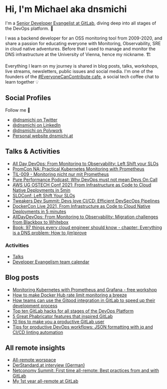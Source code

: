 # Hi, I'm Michael aka dnsmichi

I'm a [Senior Developer Evangelist at GitLab](https://about.gitlab.com/company/team/#dnsmichi), diving deep into all stages of the DevOps platform. 🦊 

I was a backend developer for an OSS monitoring tool from 2009-2020, and share a passion for educating everyone with Monitoring, Observability, SRE in cloud native adventures. Before that I used to manage and monitor the DNS infrastructure at the University of Vienna, hence my nickname. 🏗

Everything I learn on my journey is shared in blog posts, talks, workshops, live streams, newsletters, public issues and social media. I'm one of the founders of the [#EveryoneCanContribute cafe](https://everyonecancontribute.com/), a social tech coffee chat to learn together 💡 

## Social Profiles

Follow me 👋 

- [@dnsmichi on Twitter](https://twitter.com/dnsmichi)
- [@dnsmichi on LinkedIn](https://www.linkedin.com/in/dnsmichi/)
- [@dnsmichi on Polywork](https://www.polywork.com/dnsmichi)
- [Personal website dnsmichi.at](https://dnsmichi.at/)

## Talks & Activities

- [All Day DevOps: From Monitoring to Observability: Left Shift your SLOs](https://www.polywork.com/dnsmichi/highlights/09c96ba1-148d-48e5-966b-1fb9ee3bd5bc)
- [PromCon NA: Practical Kubernetes Monitoring with Prometheus](https://www.polywork.com/dnsmichi/highlights/05433cd6-8427-4c32-a567-1183fb9eff04)
- [TIL-009 - Monitoring nicht nur mit Prometheus ](https://www.polywork.com/dnsmichi/highlights/2c84a7f9-7bc6-4f44-b54c-fd94bebafa22)
- [Pure Performance Podcast: Why DevOps must not mean Devs On Call](https://www.polywork.com/dnsmichi/highlights/8e70012f-6cb3-4edd-b669-87f3c3e57e84)    
- [AWS UG OSTECH Conf 2021: From Infrastructure as Code to Cloud Native Deployments in 5min](https://www.polywork.com/dnsmichi/highlights/fa4f2e5c-3ef2-470d-b7d7-1f2c073ad3d2)
- [SLOConf: Left Shift Your SLOs](https://www.polywork.com/dnsmichi/highlights/04723385-d827-4782-a873-f6e67bd448a0)
- [Tweakers Dev Summit: Devs love CI/CD: Efficient DevSecOps Pipelines](https://www.polywork.com/dnsmichi/highlights/12080def-a33b-40d1-9028-1d5606a894fc)
- [DockerCon Live 2021, From Infrastructure as Code to Cloud Native Deployments in 5 minutes](https://www.polywork.com/dnsmichi/highlights/85f8c48b-6160-4338-9250-e437f1afe8af)
- [AllDayDevOps: From Monitoring to Observability: Migration challenges from Blackbox to Whitebox](https://www.polywork.com/dnsmichi/highlights/77a7da24-c1ce-4d4e-8d7d-b9e374c6de4f)
- [Book: 97 things every cloud engineer should know - chapter: Everything is a DNS problem: How to (im)prove](https://www.polywork.com/dnsmichi/highlights/319b9ba5-cd7e-436e-8a92-b61a3fb10e19)

### Activities

- [Talks](https://dnsmichi.at/talks/)
- [Developer Evangelism team calendar](https://about.gitlab.com/handbook/marketing/community-relations/developer-evangelism/#-team-calendar)

## Blog posts

- [Monitoring Kubernetes with Prometheus and Grafana - free workshop](https://dnsmichi.at/2021/09/14/monitoring-kubernetes-with-prometheus-and-grafana-free-workshop/)
- [How to make Docker Hub rate limit monitoring a breeze](https://about.gitlab.com/blog/2020/11/18/docker-hub-rate-limit-monitoring/)
- [How teams can use the Gitpod integration in GitLab to speed up their development process](https://about.gitlab.com/blog/2021/07/19/teams-gitpod-integration-gitlab-speed-up-development/)
- [Top ten GitLab hacks for all stages of the DevOps Platform](https://about.gitlab.com/blog/2021/10/19/top-10-gitlab-hacks/)
- [5 Great Phabricator features that inspired GitLab](https://about.gitlab.com/blog/2021/08/13/five-great-phabricator-features-inspired-gitlab/)
- [10 tips to make you a productive GitLab user](https://about.gitlab.com/blog/2021/02/18/improve-your-gitlab-productivity-with-these-10-tips/)
- [Tips for productive DevOps workflows: JSON formatting with jq and CI/CD linting automation](https://about.gitlab.com/blog/2021/04/21/devops-workflows-json-format-jq-ci-cd-lint/)

## All remote insights

- [All-remote worspace](https://dnsmichi.at/all-remote-workspace/)
- [DerStandard.at interview (German)](https://www.derstandard.de/consent/tcf/story/2000124135517/developer-evangelist-ich-bin-mein-eigener-manager)
- [Netconomy Summit: First time all-remote: Best practices from and with GitLab](https://www.polywork.com/dnsmichi/highlights/302f84f8-fe04-4809-bdd6-0025683b8b30)
- [My 1st year all-remote at GitLab](https://www.polywork.com/dnsmichi/highlights/013680c2-6479-4347-9687-e4ca637065b5)
